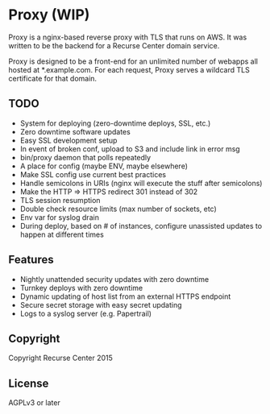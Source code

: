 # Proxy (WIP)

Proxy is a nginx-based reverse proxy with TLS that runs on AWS. It was written to be the backend for a Recurse Center domain service.

Proxy is designed to be a front-end for an unlimited number of webapps all hosted at \*.example.com. For each request, Proxy serves a wildcard TLS certificate for that domain.

## TODO

- System for deploying (zero-downtime deploys, SSL, etc.)
- Zero downtime software updates
- Easy SSL development setup
- In event of broken conf, upload to S3 and include link in error msg
- bin/proxy daemon that polls repeatedly
- A place for config (maybe ENV, maybe elsewhere)
- Make SSL config use current best practices
- Handle semicolons in URIs (nginx will execute the stuff after semicolons)
- Make the HTTP => HTTPS redirect 301 instead of 302
- TLS session resumption
- Double check resource limits (max number of sockets, etc)
- Env var for syslog drain
- During deploy, based on # of instances, configure unassisted updates to happen at different times

## Features

- Nightly unattended security updates with zero downtime
- Turnkey deploys with zero downtime
- Dynamic updating of host list from an external HTTPS endpoint
- Secure secret storage with easy secret updating
- Logs to a syslog server (e.g. Papertrail)

## Copyright

Copyright Recurse Center 2015

## License

AGPLv3 or later
